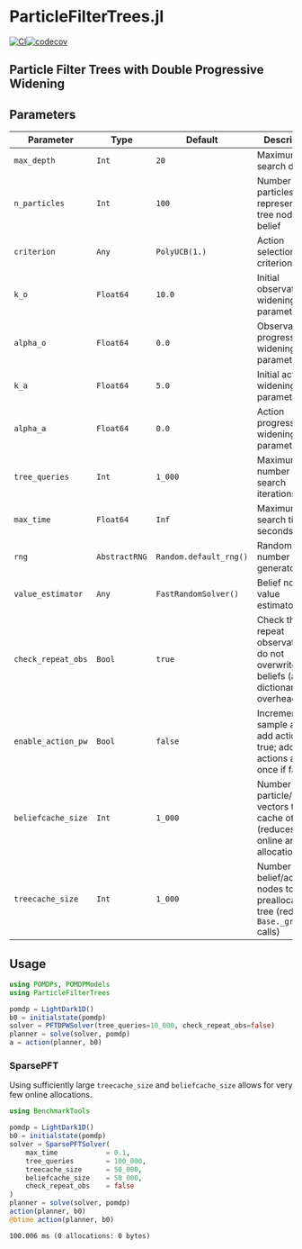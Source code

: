 # ParticleFilterTrees.jl
[![CI](https://github.com/WhiffleFish/ParticleFilterTrees.jl/actions/workflows/CI.yml/badge.svg)](https://github.com/WhiffleFish/ParticleFilterTrees.jl/actions/workflows/CI.yml)[![codecov](https://codecov.io/gh/WhiffleFish/ParticleFilterTrees.jl/branch/main/graph/badge.svg?token=9HK0F2AU2R)](https://codecov.io/gh/WhiffleFish/ParticleFilterTrees.jl)


## Particle Filter Trees with Double Progressive Widening

## Parameters

| Parameter         | Type          | Default               | Description |
| ----------------- | ------------- | --------------------- | ------------------------- |
| `max_depth`       | `Int`         | `20`                  | Maximum tree search depth |
| `n_particles`     | `Int`         | `100`                 | Number of particles representing tree node belief |
| `criterion`       | `Any`         | `PolyUCB(1.)`         | Action selection criterion |
| `k_o`             | `Float64`     | `10.0`                | Initial observation widening parameter |
| `alpha_o`         | `Float64`     | `0.0`                 | Observation progressive widening parameter |
| `k_a`             | `Float64`     | `5.0`                 | Initial action widening parameter |
| `alpha_a`         | `Float64`     | `0.0`                 | Action progressive widening parameter |
| `tree_queries`    | `Int`         | `1_000`               | Maximum number of tree search iterations |
| `max_time`        | `Float64`     | `Inf`                 | Maximum tree search time (in seconds) |
| `rng`             | `AbstractRNG` | `Random.default_rng()`| Random number generator |
| `value_estimator` | `Any`         | `FastRandomSolver()`  | Belief node value estimator |
| `check_repeat_obs`| `Bool`        | `true`                | Check that repeat observations do not overwrite beliefs (added dictionary overhead) |
| `enable_action_pw`| `Bool`        | `false`               | Incrementally sample and add actions if true; add all actions at once if false |
| `beliefcache_size`| `Int`         | `1_000`               | Number of particle/weight vectors to cache offline (reduces online array allocations) |
| `treecache_size`  | `Int`         | `1_000`               | Number of belief/action nodes to preallocate in tree (reduces `Base._growend!` calls) |


## Usage

```julia
using POMDPs, POMDPModels
using ParticleFilterTrees

pomdp = LightDark1D()
b0 = initialstate(pomdp)
solver = PFTDPWSolver(tree_queries=10_000, check_repeat_obs=false)
planner = solve(solver, pomdp)
a = action(planner, b0)
```

### SparsePFT

Using sufficiently large `treecache_size` and `beliefcache_size` allows for very few online allocations.

```julia
using BenchmarkTools

pomdp = LightDark1D()
b0 = initialstate(pomdp)
solver = SparsePFTSolver(
    max_time            = 0.1, 
    tree_queries        = 100_000, 
    treecache_size      = 50_000, 
    beliefcache_size    = 50_000, 
    check_repeat_obs    = false
)
planner = solve(solver, pomdp)
action(planner, b0)
@btime action(planner, b0)
```

```
100.006 ms (0 allocations: 0 bytes)
```

